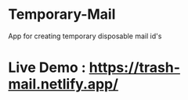 # Temporary-Mail
App for creating temporary disposable  mail id's
# Live Demo : https://trash-mail.netlify.app/
